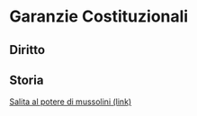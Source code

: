 # Garanzie Costituzionali

## Diritto
 

## Storia

[Salita al potere di mussolini (link)](1984.md)
